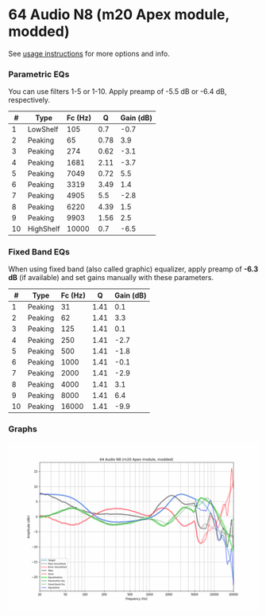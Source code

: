 # 64 Audio N8 (m20 Apex module, modded)
See [usage instructions](https://github.com/jaakkopasanen/AutoEq#usage) for more options and info.

### Parametric EQs
You can use filters 1-5 or 1-10. Apply preamp of -5.5 dB or -6.4 dB, respectively.

|   # | Type      |   Fc (Hz) |    Q |   Gain (dB) |
|-----|-----------|-----------|------|-------------|
|   1 | LowShelf  |       105 | 0.7  |        -0.7 |
|   2 | Peaking   |        65 | 0.78 |         3.9 |
|   3 | Peaking   |       274 | 0.62 |        -3.1 |
|   4 | Peaking   |      1681 | 2.11 |        -3.7 |
|   5 | Peaking   |      7049 | 0.72 |         5.5 |
|   6 | Peaking   |      3319 | 3.49 |         1.4 |
|   7 | Peaking   |      4905 | 5.5  |        -2.8 |
|   8 | Peaking   |      6220 | 4.39 |         1.5 |
|   9 | Peaking   |      9903 | 1.56 |         2.5 |
|  10 | HighShelf |     10000 | 0.7  |        -6.5 |

### Fixed Band EQs
When using fixed band (also called graphic) equalizer, apply preamp of **-6.3 dB** (if available) and set gains manually with these parameters.

|   # | Type    |   Fc (Hz) |    Q |   Gain (dB) |
|-----|---------|-----------|------|-------------|
|   1 | Peaking |        31 | 1.41 |         0.1 |
|   2 | Peaking |        62 | 1.41 |         3.3 |
|   3 | Peaking |       125 | 1.41 |         0.1 |
|   4 | Peaking |       250 | 1.41 |        -2.7 |
|   5 | Peaking |       500 | 1.41 |        -1.8 |
|   6 | Peaking |      1000 | 1.41 |        -0.1 |
|   7 | Peaking |      2000 | 1.41 |        -2.9 |
|   8 | Peaking |      4000 | 1.41 |         3.1 |
|   9 | Peaking |      8000 | 1.41 |         6.4 |
|  10 | Peaking |     16000 | 1.41 |        -9.9 |

### Graphs
![](./64%20Audio%20N8%20(m20%20Apex%20module,%20modded).png)
